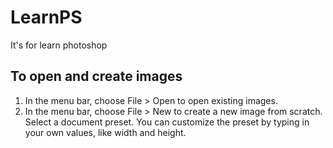 # LearnPS
It's for learn photoshop

## To open and create images
1. In the menu bar, choose File > Open to open existing images.
2. In the menu bar, choose File > New to create a new image from scratch. 
    Select a document preset. You can customize the preset 
    by typing in your own values, like width and height.
    

